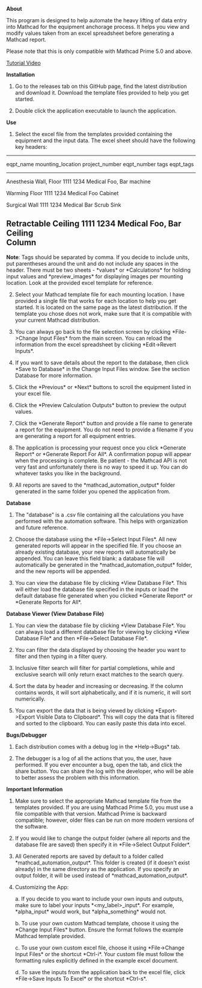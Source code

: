 **About**

This program is designed to help automate the heavy lifting of data
entry into Mathcad for the equipment anchorage process. It helps you
view and modify values taken from an excel spreadsheet before generating
a Mathcad report.

Please note that this is only compatible with Mathcad Prime 5.0 and
above.

[Tutorial Video](https://youtu.be/aOWT9xCHb2I)

**Installation**

1.  Go to the releases tab on this GitHub page, find the latest
    distribution and download it. Download the template files provided
    to help you get started.

2.  Double click the application executable to launch the application.

**Use**

1.  Select the excel file from the templates provided containing the
    equipment and the input data. The excel sheet should have the
    following key headers:

  ---------------------------------------------------------------------------------------
  eqpt_name     mounting_location   project_number   eqpt_number   tags       eqpt_tags
  ------------- ------------------- ---------------- ------------- ---------- -----------
  Anesthesia    Wall, Floor         1111             1234          Medical    Foo, Bar
  machine                                                                     

  Warming       Floor               1111             1234          Medical    Foo
  Cabinet                                                                     

  Surgical      Wall                1111             1234          Medical    Bar
  Scrub Sink                                                                  

  Retractable   Ceiling             1111             1234          Medical    Foo, Bar
  Ceiling                                                                     
  Column                                                                      
  ---------------------------------------------------------------------------------------

**Note**: Tags should be separated by comma. If you decide to include
units, put parentheses around the unit and do not include any spaces in
the header. There must be two sheets - \*values\* or \*Calculations\*
for holding input values and \*preview_images\* for displaying images
per mounting location. Look at the provided excel template for
reference.

2.  Select your Mathcad template file for each mounting location. I have
    provided a single file that works for each location to help you get
    started. It is located on the same page as the latest distribution.
    If the template you chose does not work, make sure that it is
    compatible with your current Mathcad distribution.

3.  You can always go back to the file selection screen by clicking
    \*File-\>Change Input Files\* from the main screen. You can reload
    the information from the excel spreadsheet by clicking
    \*Edit-\>Revert Inputs\*.

4.  If you want to save details about the report to the database, then
    click \*Save to Database\* in the Change Input Files window. See the
    section Database for more information.

5.  Click the \*Previous\* or \*Next\* buttons to scroll the equipment
    listed in your excel file.

6.  Click the \*Preview Calculation Outputs\* button to preview the
    output values.

7.  Click the \*Generate Report\* button and provide a file name to
    generate a report for the equipment. You do not need to provide a
    filename if you are generating a report for all equipment entries.

8.  The application is processing your request once you click \*Generate
    Report\* or \*Generate Report For All\*. A confirmation popup will
    appear when the processing is complete. Be patient - the Mathcad API
    is not very fast and unfortunately there is no way to speed it up.
    You can do whatever tasks you like in the background.

9.  All reports are saved to the \*mathcad_automation_output\* folder
    generated in the same folder you opened the application from.

**Database**

1.  The \"database\" is a .csv file containing all the calculations you
    have performed with the automation software. This helps with
    organization and future reference.

2.  Choose the database using the \*File-\>Select Input Files\*. All new
    generated reports will appear in the specified file. If you choose
    an already existing database, your new reports will automatically be
    appended. You can leave this field blank: a database file will
    automatically be generated in the \*mathcad_automation_output\*
    folder, and the new reports will be appended.

3.  You can view the database file by clicking \*View Database File\*.
    This will either load the database file specified in the inputs or
    load the default database file generated when you clicked \*Generate
    Report\* or \*Generate Reports for All\*.

**Database Viewer (View Database File)**

1.  You can view the database file by clicking \*View Database File\*.
    You can always load a different database file for viewing by
    clicking \*View Database File\* and then \*File-\>Select Database
    File\*.

2.  You can filter the data displayed by choosing the header you want to
    filter and then typing in a filter query.

3.  Inclusive filter search will filter for partial completions, while
    and exclusive search will only return exact matches to the search
    query.

4.  Sort the data by header and increasing or decreasing. If the column
    contains words, it will sort alphabetically, and if it is numeric,
    it will sort numerically.

5.  You can export the data that is being viewed by clicking
    \*Export-\>Export Visible Data to Clipboard\*. This will copy the
    data that is filtered and sorted to the clipboard. You can easily
    paste this data into excel.

**Bugs/Debugger**

1.  Each distribution comes with a debug log in the \*Help-\>Bugs\* tab.

2.  The debugger is a log of all the actions that you, the user, have
    performed. If you ever encounter a bug, open the tab, and click the
    share button. You can share the log with the developer, who will be
    able to better assess the problem with this information.

**Important Information**

1.  Make sure to select the appropriate Mathcad template file from the
    templates provided. If you are using Mathcad Prime 5.0, you must use
    a file compatible with that version. Mathcad Prime is backward
    compatible; however, older files can be run on more modern versions
    of the software.

2.  If you would like to change the output folder (where all reports and
    the database file are saved) then specify it in \*File-\>Select
    Output Folder\*.

3.  All Generated reports are saved by default to a folder called
    \*mathcad_automation_output\*. This folder is created (if it
    doesn\'t exist already) in the same directory as the application. If
    you specify an output folder, it will be used instead of
    \*mathcad_automation_output\*.

4.  Customizing the App:

    a.  If you decide to you want to include your own inputs and
        outputs, make sure to label your inputs \*\<my_label>\_input\*.
        For example, \*alpha_input\* would work, but \*alpha_something\*
        would not.

    b.  To use your own custom Mathcad template, choose it using the
        \*Change Input Files\* button. Ensure the format follows the
        example Mathcad template provided.

    c.  To use your own custom excel file, choose it using
        \*File-\>Change Input Files\* or the shortcut \*Ctrl-i\*. Your
        custom file must follow the formatting rules explicitly defined
        in the example excel document.

    d.  To save the inputs from the application back to the excel file,
        click \*File-\>Save Inputs To Excel\* or the shortcut
        \*Ctrl-s\*.
